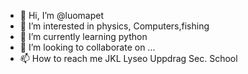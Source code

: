 - 👋 Hi, I’m @luomapet
- 👀 I’m interested in physics, Computers,fishing
- 🌱 I’m currently learning python
- 💞️ I’m looking to collaborate on ...
- 📫 How to reach me JKL Lyseo Uppdrag Sec. School

<!---
luomapet/luomapet is a ✨ special ✨ repository because its `README.md` (this file) appears on your GitHub profile.
You can click the Preview link to take a look at your changes.
--->
